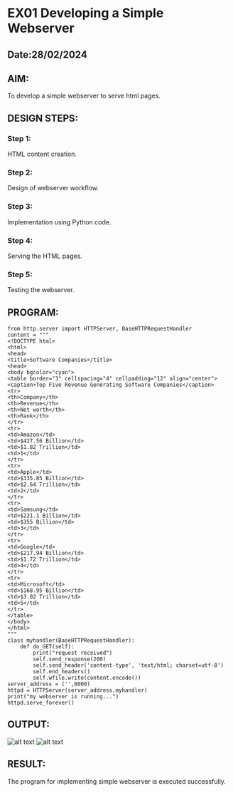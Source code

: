 # EX01 Developing a Simple Webserver
## Date:28/02/2024

## AIM:
To develop a simple webserver to serve html pages.

## DESIGN STEPS:
### Step 1: 
HTML content creation.

### Step 2:
Design of webserver workflow.

### Step 3:
Implementation using Python code.

### Step 4:
Serving the HTML pages.

### Step 5:
Testing the webserver.

## PROGRAM:
```
from http.server import HTTPServer, BaseHTTPRequestHandler
content = """
<!DOCTYPE html>
<html>
<head>
<title>Software Companies</title>
<head>
<body bgcolor="cyan">
<table border="3" cellspacing="4" cellpadding="12" align="center">
<caption>Top Five Revenue Generating Software Companies</caption>
<tr>
<th>Company</th>
<th>Revenue</th>
<th>Net worth</th>
<th>Rank</th>
</tr>
<tr>
<td>Amazon</td>
<td>$427.56 Billion</td>
<td>$1.82 Trillion</td>
<td>1</td>
</tr>
<tr>
<td>Apple</td>
<td>$335.85 Billion</td>
<td>$2.64 Trillion</td>
<td>2</td>
</tr>
<tr>
<td>Samsung</td>
<td>$221.1 Billion</td>
<td>$355 Billion</td>
<td>3</td>
</tr>
<tr>
<td>Google</td>
<td>$217.94 Billion</td>
<td>$1.72 Trillion</td>
<td>4</td>
</tr>
<tr>
<td>Microsoft</td>
<td>$168.95 Billion</td>
<td>$3.02 Trillion</td>
<td>5</td>
</tr>
</table>
</body>
</html>
"""
class myhandler(BaseHTTPRequestHandler):
    def do_GET(self):
        print("request received")
        self.send_response(200)
        self.send_header('content-type', 'text/html; charset=utf-8')
        self.end_headers()
        self.wfile.write(content.encode())
server_address = ('',8000)
httpd = HTTPServer(server_address,myhandler)
print("my webserver is running...")
httpd.serve_forever()
```

## OUTPUT:
![alt text](<Screenshot (4).png>)
![alt text](<Screenshot (1).png>)

## RESULT:
The program for implementing simple webserver is executed successfully.
